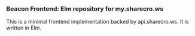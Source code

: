 ### Beacon Frontend: Elm repository for my.sharecro.ws
This is a minimal frontend implementation backed by api.sharecro.ws. It is written in Elm.

